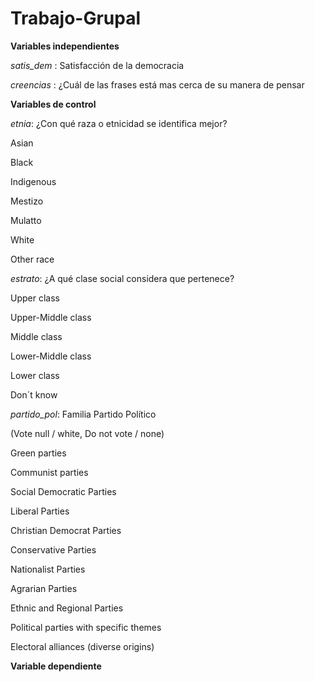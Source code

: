 # Trabajo-Grupal
**Variables independientes**

*satis_dem* : Satisfacción de la democracia 

*creencias* : ¿Cuál de las frases está mas cerca de su manera de pensar 

**Variables de control**

*etnia*: ¿Con qué raza o etnicidad se identifica mejor?

Asian 

Black 

Indigenous 

Mestizo 

Mulatto 

White 

Other race 

*estrato*: ¿A qué clase social considera que pertenece? 

Upper class 

Upper-Middle class 

Middle class 

Lower-Middle class 

Lower class 

Don´t know

*partido_pol*: Familia Partido Político 

(Vote null / white, Do not vote / none) 

Green parties 

Communist parties 

Social Democratic Parties 

Liberal Parties 

Christian Democrat Parties 

Conservative Parties 

Nationalist Parties 

Agrarian Parties 

Ethnic and Regional Parties 

Political parties with specific themes 

Electoral alliances (diverse origins) 

**Variable dependiente** 
